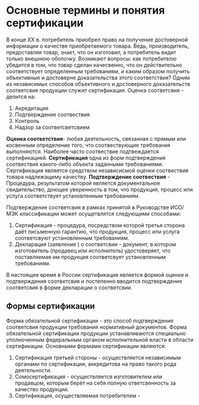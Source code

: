 # Основные термины и понятия сертификации

В конце XX в. потребитель приобрел право на получение достоверной информации о качестве приобретаемого товара. Ведь, производитель, предоставляя товар, знает, что он изготовил, а потребитель видит только внешнюю оболочку. Возникают вопросы: как потребителю убедится в том, что товар сделан качесвенно, что он действительно соответствует определенным требованиям, и каким образом получить объективные и достоверне доказательства этого соответствия?
Одним из независимых способов объективного и достоверного доказательств соответсвия продукции служит сертификация.
Оценка соответсвия - делится на:
1. Акредитация
2. Подтверждение соотвествия
3. Контроль
4. Надзор за соответсветсвием

**Оценка соответствия**- любая деятельность, связанная с прямым или косвенным определение того, что соотвествующие требования выполняются.
Наиболее часто соотвествие подтвеждается сертификацией.
**Сертификация**  одна из форм подтверждения соотвествия какого-либо объекта заданными требованиями.
Сертификация является средством независисмой оценки соотвествия товара надлежащему качеству.
**Подтверждение соотвествия** - Процедура, результатом которой является документальное свидительство, доющее уверенность в том, что продукция, процесс или услуга соответствует установленным требованиям.

Подтверждение соответсвия в рамках принятой в Руководстве ИСО/МЭК классификации может осущетвлятся следующими способами:
1. Сертификация - процедура, посредством которой третья сторона даёт письменную гарантию, что продукция, процесс или услуга соответсвуют установленным требованиям.
2. Декларация (заявление ) о соответсвии - документ, в котором изготовитель (продавец или исполнитель) удостоверяет, что поставляемая им продукция соответсвует установленным требованиям.

В настоящее время в России сертификация является формой оценки и подтверждения соответсвия и постепенно вводится подтверждение соответсвия в форме декларации о соответсвии.

## Формы сертификации 
Форма обязательной сертификации - это способ подтверждения соответсвия продукции требования нормативный документов. 
Форма обязательной сертификации продукции устанавливаются специально уполноченным федеральным органом исполнительной власти в области сертификации.
Основными формами сертификации являются:
1. Сертификация третьей стороны - осуществляется независимым органами по сертификации, аккредитова на право такого рода деятельности.
2. Сомосертификация - осуществляется изготовителем или продавцом, которым берёт на себя полную ответсвенность за качество продукции.
3. Сертификация, осуществляемая потребителем - 
